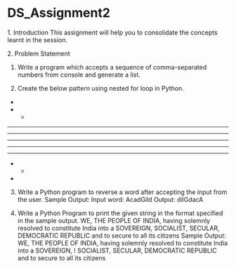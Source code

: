 # DS_Assignment2

1.​ Introduction
This assignment will help you to consolidate the concepts learnt in the session.

2.​ Problem Statement
1. Write a program which accepts a sequence of comma-separated numbers from console and
generate a list.

2. Create the below pattern using nested for loop in Python.

*
* *
* * *
* * * *
* * * * *
* * * *
* * *
* *
*

3. Write a Python program to reverse a word after accepting the input from the user.
Sample Output:
Input word: AcadGild
Output: dilGdacA

4. Write a Python Program to print the given string in the format specified in the sample
output.
WE, THE PEOPLE OF INDIA, having solemnly resolved to constitute India into a SOVEREIGN,
SOCIALIST, SECULAR, DEMOCRATIC REPUBLIC and to secure to all its citizens
Sample Output:
WE, THE PEOPLE OF INDIA,
having solemnly resolved to constitute India into a SOVEREIGN, !
SOCIALIST, SECULAR, DEMOCRATIC REPUBLIC
and to secure to all its citizens
